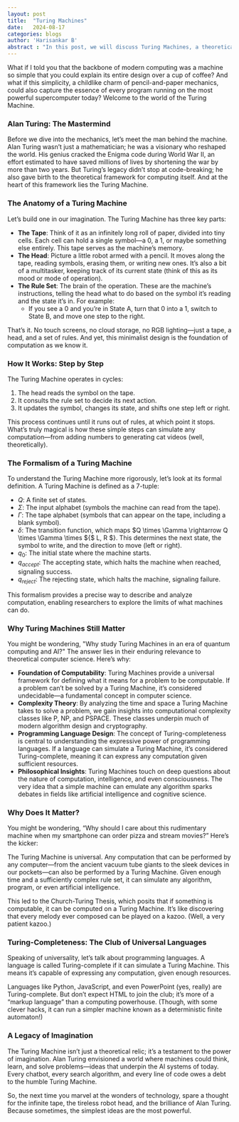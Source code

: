 ```yaml
---
layout: post
title:  "Turing Machines"
date:   2024-08-17
categories: blogs
author: 'Harisankar B'
abstract : "In this post, we will discuss Turing Machines, a theoretical model of computation that can simulate any algorithm. We will explore the components of a Turing Machine, its working principle, and its significance in the field of computer science. By the end of this post, you will have a clear understanding of how Turing Machines operate and their role in the study of computability and complexity theory."
---
```


What if I told you that the backbone of modern computing was a machine so simple that you could explain its entire design over a cup of coffee? And what if this simplicity, a childlike charm of pencil-and-paper mechanics, could also capture the essence of every program running on the most powerful supercomputer today? Welcome to the world of the Turing Machine.

### Alan Turing: The Mastermind

Before we dive into the mechanics, let’s meet the man behind the machine. Alan Turing wasn’t just a mathematician; he was a visionary who reshaped the world. His genius cracked the Enigma code during World War II, an effort estimated to have saved millions of lives by shortening the war by more than two years. But Turing’s legacy didn’t stop at code-breaking; he also gave birth to the theoretical framework for computing itself. And at the heart of this framework lies the Turing Machine.

### The Anatomy of a Turing Machine

Let’s build one in our imagination. The Turing Machine has three key parts:

- **The Tape**: Think of it as an infinitely long roll of paper, divided into tiny cells. Each cell can hold a single symbol—a 0, a 1, or maybe something else entirely. This tape serves as the machine’s memory.
- **The Head**: Picture a little robot armed with a pencil. It moves along the tape, reading symbols, erasing them, or writing new ones. It’s also a bit of a multitasker, keeping track of its current state (think of this as its mood or mode of operation).
- **The Rule Set**: The brain of the operation. These are the machine’s instructions, telling the head what to do based on the symbol it’s reading and the state it’s in. For example:
    - If you see a 0 and you’re in State A, turn that 0 into a 1, switch to State B, and move one step to the right.

That’s it. No touch screens, no cloud storage, no RGB lighting—just a tape, a head, and a set of rules. And yet, this minimalist design is the foundation of computation as we know it.

### How It Works: Step by Step

The Turing Machine operates in cycles:

1. The head reads the symbol on the tape.
2. It consults the rule set to decide its next action.
3. It updates the symbol, changes its state, and shifts one step left or right.

This process continues until it runs out of rules, at which point it stops. What’s truly magical is how these simple steps can simulate any computation—from adding numbers to generating cat videos (well, theoretically).

### The Formalism of a Turing Machine

To understand the Turing Machine more rigorously, let’s look at its formal definition. A Turing Machine is defined as a 7-tuple:
- $Q$: A finite set of states.
- $\Sigma$: The input alphabet (symbols the machine can read from the tape).
- $\Gamma$: The tape alphabet (symbols that can appear on the tape, including a blank symbol).
- $\delta$: The transition function, which maps $Q \times \Gamma \rightarrow Q \times \Gamma \times   ${$ L, R $}. This determines the next state, the symbol to write, and the direction to move (left or right).
- $q_0$: The initial state where the machine starts.
- $q_{accept}$: The accepting state, which halts the machine when reached, signaling success.
- $q_{reject}$: The rejecting state, which halts the machine, signaling failure.

This formalism provides a precise way to describe and analyze computation, enabling researchers to explore the limits of what machines can do.

### Why Turing Machines Still Matter

You might be wondering, "Why study Turing Machines in an era of quantum computing and AI?" The answer lies in their enduring relevance to theoretical computer science. Here’s why:

- **Foundation of Computability**: Turing Machines provide a universal framework for defining what it means for a problem to be computable. If a problem can’t be solved by a Turing Machine, it’s considered undecidable—a fundamental concept in computer science.
- **Complexity Theory**: By analyzing the time and space a Turing Machine takes to solve a problem, we gain insights into computational complexity classes like P, NP, and PSPACE. These classes underpin much of modern algorithm design and cryptography.
- **Programming Language Design**: The concept of Turing-completeness is central to understanding the expressive power of programming languages. If a language can simulate a Turing Machine, it’s considered Turing-complete, meaning it can express any computation given sufficient resources.
- **Philosophical Insights**: Turing Machines touch on deep questions about the nature of computation, intelligence, and even consciousness. The very idea that a simple machine can emulate any algorithm sparks debates in fields like artificial intelligence and cognitive science.

### Why Does It Matter?

You might be wondering, “Why should I care about this rudimentary machine when my smartphone can order pizza and stream movies?” Here’s the kicker:

The Turing Machine is universal. Any computation that can be performed by any computer—from the ancient vacuum tube giants to the sleek devices in our pockets—can also be performed by a Turing Machine. Given enough time and a sufficiently complex rule set, it can simulate any algorithm, program, or even artificial intelligence.

This led to the Church-Turing Thesis, which posits that if something is computable, it can be computed on a Turing Machine. It’s like discovering that every melody ever composed can be played on a kazoo. (Well, a very patient kazoo.)

### Turing-Completeness: The Club of Universal Languages

Speaking of universality, let’s talk about programming languages. A language is called Turing-complete if it can simulate a Turing Machine. This means it’s capable of expressing any computation, given enough resources.

Languages like Python, JavaScript, and even PowerPoint (yes, really) are Turing-complete. But don’t expect HTML to join the club; it’s more of a “markup language” than a computing powerhouse. (Though, with some clever hacks, it can run a simpler machine known as a deterministic finite automaton!)

### A Legacy of Imagination

The Turing Machine isn’t just a theoretical relic; it’s a testament to the power of imagination. Alan Turing envisioned a world where machines could think, learn, and solve problems—ideas that underpin the AI systems of today. Every chatbot, every search algorithm, and every line of code owes a debt to the humble Turing Machine.

So, the next time you marvel at the wonders of technology, spare a thought for the infinite tape, the tireless robot head, and the brilliance of Alan Turing. Because sometimes, the simplest ideas are the most powerful.


